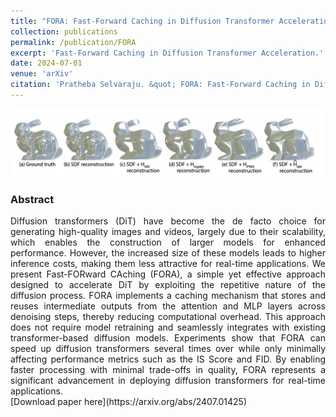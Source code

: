 ```yaml
---
title: "FORA: Fast-Forward Caching in Diffusion Transformer Acceleration"
collection: publications
permalink: /publication/FORA
excerpt: 'Fast-Forward Caching in Diffusion Transformer Acceleration.'
date: 2024-07-01
venue: 'arXiv'
citation: 'Pratheba Selvaraju. &quot; FORA: Fast-Forward Caching in Diffusion Transformer Acceleration.&quot; <i>arXiv</i>.'
---
```

<img src = '../images/DevApproxRankMin.png'>
<div style="text-align: justify">
<h3>Abstract</h3> 
Diffusion transformers (DiT) have become the de facto choice for generating high-quality images and videos, largely due to their scalability, which enables the construction of larger models for enhanced performance. However, the increased size of these models leads to higher inference costs, making them less attractive for real-time applications. We present Fast-FORward CAching (FORA), a simple yet effective approach designed to accelerate DiT by exploiting the repetitive nature of the diffusion process. FORA implements a caching mechanism that stores and reuses intermediate outputs from the attention and MLP layers across denoising steps, thereby reducing computational overhead. This approach does not require model retraining and seamlessly integrates with existing transformer-based diffusion models. Experiments show that FORA can speed up diffusion transformers several times over while only minimally affecting performance metrics such as the IS Score and FID. By enabling faster processing with minimal trade-offs in quality, FORA represents a significant advancement in deploying diffusion transformers for real-time applications.
</div>
[Download paper here](https://arxiv.org/abs/2407.01425)
